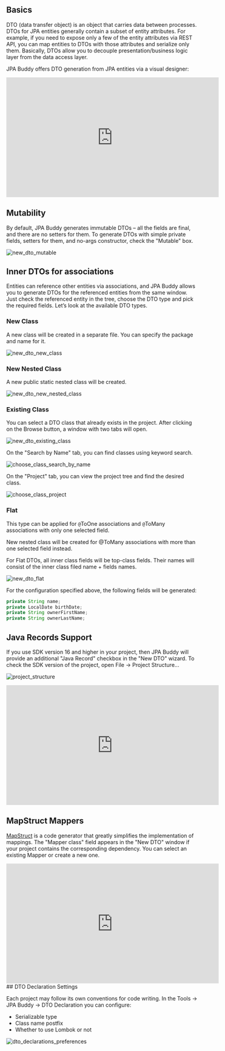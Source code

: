 ## Basics

DTO (data transfer object) is an object that carries data between processes. DTOs for JPA entities generally contain a subset of entity attributes. For example, if you need to expose only a few of the entity attributes via REST API, you can map entities to DTOs with those attributes and serialize only them. Basically, DTOs allow you to decouple presentation/business logic layer from the data access layer.

 JPA Buddy offers DTO generation from JPA entities via a visual designer:

 <div class="youtube" align="center">
   <iframe width="560" height="315" src="https://www.youtube.com/embed/qpnM_k-TGFk" title="YouTube video player" frameborder="0" allow="accelerometer; autoplay; clipboard-write; encrypted-media; gyroscope; picture-in-picture" allowfullscreen></iframe>
 </div>

## Mutability

By default, JPA Buddy generates immutable DTOs – all the fields are final, and there are no setters for them. To generate DTOs with simple private fields, setters for them, and no-args constructor, check the "Mutable" box.  

![new_dto_mutable](img/new_dto_mutable.jpeg)

## Inner DTOs for associations

Entities can reference other entities via associations, and JPA Buddy allows you to generate DTOs for the referenced entities from the same window. Just check the referenced entity in the tree, choose the DTO type and pick the required fields. Let’s look at the available DTO types.

### New Class

A new class will be created in a separate file. You can specify the package and name for it.

![new_dto_new_class](img/new_dto_new_class.jpeg)

### New Nested Class

A new public static nested class will be created.

![new_dto_new_nested_class](img/new_dto_new_nested_class.jpeg)

### Existing Class

You can select a DTO class that already exists in the project. After clicking on the Browse button, a window with two tabs will open.

![new_dto_existing_class](img/new_dto_existing_class.jpeg)

On the "Search by Name" tab, you can find classes using keyword search.

![choose_class_search_by_name](img/choose_class_search_by_name.jpeg)

On the "Project" tab, you can view the project tree and find the desired class.

![choose_class_project](img/choose_class_project.jpeg)

### Flat

This type can be applied for `@`ToOne associations and `@`ToMany associations with only one selected field.  

<div class="note">
  New nested class will be created for @ToMany associations with more than one selected field instead.
</div>

For Flat DTOs, all inner class fields will be top-class fields. Their names will consist of the inner class filed name + fields names.

![new_dto_flat](img/new_dto_flat.jpeg)

For the configuration specified above, the following fields will be generated:

```java
private String name;
private LocalDate birthDate;
private String ownerFirstName;
private String ownerLastName;
```

## Java Records Support

If you use SDK version 16 and higher in your project, then JPA Buddy will provide an additional "Java Record" checkbox in the "New DTO" wizard. To check the SDK version of the project, open File -> Project Structure...

![project_structure](img/project_structure.png)

 <div class="youtube" align="center">
<iframe width="560" height="315" src="https://www.youtube.com/embed/_MtJO4QKr0A" title="YouTube video player" frameborder="0" allow="accelerometer; autoplay; clipboard-write; encrypted-media; gyroscope; picture-in-picture" allowfullscreen></iframe>
 </div>

## MapStruct Mappers

[MapStruct](https://mapstruct.org/) is a code generator that greatly simplifies the implementation of mappings. The "Mapper class" field appears in the "New DTO" window if your project contains the corresponding dependency. You can select an existing Mapper or create a new one.  

 <div class="youtube" align="center">
   <iframe width="560" height="315" src="https://www.youtube.com/embed/MKQRRWqNLNk" title="YouTube video player" frameborder="0" allow="accelerometer; autoplay; clipboard-write; encrypted-media; gyroscope; picture-in-picture" allowfullscreen></iframe>
 </div>
## DTO Declaration Settings

Each project may follow its own conventions for code writing. In the Tools -> JPA Buddy -> DTO Declaration you can configure:

- Serializable type
- Class name postfix 
- Whether to use Lombok or not

![dto_declarations_preferences](img/dto_declarations_preferences.jpeg)
